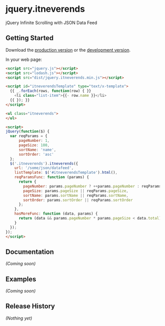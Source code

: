 # jquery.itneverends

jQuery Infinite Scrolling with JSON Data Feed

## Getting Started

Download the [production version][min] or the [development version][max].

[min]: https://raw.github.com/osahner/jquery-itneverends/master/dist/jquery.itneverends.min.js
[max]: https://raw.github.com/osahner/jquery-itneverends/master/dist/jquery.itneverends.js

In your web page:

```html
<script src="jquery.js"></script>
<script src="lodash.js"></script>
<script src="dist/jquery.itneverends.min.js"></script>

<script id="itneverendsTemplate" type="text/x-template">
  {{ _.forEach(rows, function(row) { }}
    <li class="list-item">{{- row.name }}</li>
  {{ }); }}
</script>

<ul class="itneverends">
</ul>

<script>
jQuery(function($) {
  var reqParams = {
      pageNumber: 1,
      pageSize: 100,
      sortName: 'name',
      sortOrder: 'asc'
  };
  $('.itneverends').itneverends({
    url: '/some/json/datafeed',
    listTemplate: $('#itneverendsTemplate').html(),
    reqParamsFunc: function (params) {
      return {
        pageNumber: params.pageNumber ? ++params.pageNumber : reqParams.pageNumber,
        pageSize: params.pageSize || reqParams.pageSize,
        sortName: params.sortName || reqParams.sortName,
        sortOrder: params.sortOrder || reqParams.sortOrder
      };
    },
    hasMoreFunc: function (data, params) {
      return (data && params.pageNumber * params.pageSize < data.total);
    }
  });
});
</script>

```

## Documentation
_(Coming soon)_

## Examples
_(Coming soon)_

## Release History
_(Nothing yet)_
